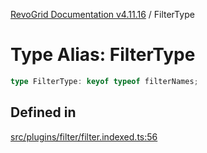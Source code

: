 [RevoGrid Documentation v4.11.16](README.md) / FilterType

# Type Alias: FilterType

```ts
type FilterType: keyof typeof filterNames;
```

## Defined in

[src/plugins/filter/filter.indexed.ts:56](https://github.com/revolist/revogrid/blob/4a2e1c34e7e1a3d80ec42c0347cc2f82d785aa84/src/plugins/filter/filter.indexed.ts#L56)
